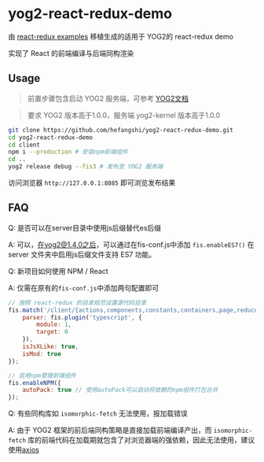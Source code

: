 # yog2-react-redux-demo

由 [react-redux examples](https://github.com/reactjs/redux/tree/master/examples/todomvc) 移植生成的适用于 YOG2的 react-redux demo

实现了 React 的前端编译与后端同构渲染

## Usage

> 前置步骤包含启动 YOG2 服务端，可参考 [YOG2文档](http://fex.baidu.com/yog2/docs/)

> 要求 YOG2 版本高于1.0.0，服务端 yog2-kernel 版本高于1.0.0

```bash
git clone https://github.com/hefangshi/yog2-react-redux-demo.git
cd yog2-react-redux-demo
cd client
npm i --production # 安装npm前端组件
cd ..
yog2 release debug --fis3 # 发布至 YOG2 服务端
```

访问浏览器 `http://127.0.0.1:8085` 即可浏览发布结果

## FAQ

Q: 是否可以在server目录中使用js后缀替代es后缀

A: 可以，在yog2@1.4.0之后，可以通过在fis-conf.js中添加 `fis.enableES7()` 在server 文件夹中启用js后缀文件支持 ES7 功能。

Q: 新项目如何使用 NPM / React

A: 仅需在原有的`fis-conf.js`中添加两句配置即可

```javascript
// 按照 react-redux 的目录规范设置源代码目录
fis.match('/client/{actions,components,constants,containers,page,reducers,store}/**.{js,es,jsx,ts,tsx}', {
    parser: fis.plugin('typescript', {
        module: 1,
        target: 0
    }),
    isJsXLike: true,
    isMod: true
});

// 启用npm管理前端组件
fis.enableNPM({
    autoPack: true // 使用autoPack可以自动将依赖的npm组件打包合并
});
```

Q: 有些同构库如 `isomorphic-fetch` 无法使用，报加载错误

A: 由于 YOG2 框架的前后端同构策略是直接加载前端编译产出，而 `isomorphic-fetch` 库的前端代码在加载期就包含了对浏览器端的强依赖，因此无法使用，建议使用[axios](https://github.com/mzabriskie/axios)
